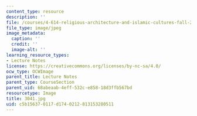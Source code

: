 ```yaml
---
content_type: resource
description: ''
file: /courses/4-614-religious-architecture-and-islamic-cultures-fall-2002/c5b156370117d1740212813153280511_3041.jpg
file_type: image/jpeg
image_metadata:
  caption: ''
  credit: ''
  image-alt: ''
learning_resource_types:
- Lecture Notes
license: https://creativecommons.org/licenses/by-nc-sa/4.0/
ocw_type: OCWImage
parent_title: Lecture Notes
parent_type: CourseSection
parent_uid: 68abeaab-4eff-532c-e858-18d3ffb567bd
resourcetype: Image
title: 3041.jpg
uid: c5b15637-0117-d174-0212-813153280511
---
```

